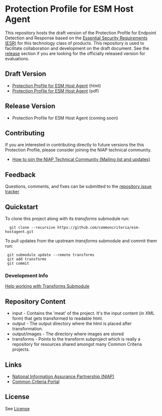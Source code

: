 Protection Profile for ESM Host Agent
===============

This repository hosts the draft version of the Protection Profile for Endpoint Detection and Response based on the 
[Essential Security Requirements (ESR)](https://commoncriteria.github.io/pp/esm-edr/esm-hostagent-esr.html) for this technology class of 
products. This repository is used to facilitate collaboration and development on the draft document. 
See the [release](#Release-Version) section if you are looking for the officially released version for evaluations. 

## Draft Version

* [Protection Profile for ESM Host Agent](https://commoncriteria.github.io/pp/esm-edr/esm-hostagent-release.html) (html)
* [Protection Profile for ESM Host Agent](https://commoncriteria.github.io/pp/esm-edr/esm-hostagent-release.pdf) (pdf)

## Release Version
* Protection Profile for ESM Host Agent (coming soon)

## Contributing

If you are interested in contributing directly to future versions the this Protection Profile, please consider joining the NIAP technical community.
* [How to join the NIAP Technical Community (Mailing list and updates)](https://www.niap-ccevs.org/NIAP_Evolution/tech_communities.cfm)

## Feedback

Questions, comments, and fixes can be submitted to the [repository issue tracker](https://github.com/commoncriteria/esm-hostagent/issues)

## Quickstart
To clone this project along with its _transforms_ submodule run:

````
  git clone --recursive https://github.com/commoncriteria/esm-hostagent.git
````
To pull updates from the upstream _transforms_ submodule and commit them run:
````
 git submodule update --remote transforms
 git add transforms
 git commit
````

### Development Info
[Help working with Transforms Submodule](https://github.com/commoncriteria/transforms/wiki/Working-with-Transforms-as-a-Submodule)

## Repository Content
* input - Contains the 'meat' of the project. It's the input content (in XML form) that gets transformed to readable html.
* output - The output directory where the html is placed after transformation.
* output/images - The directory where images are stored
* transforms - Points to the transform subproject which is really a repository for resources shared amongst many Common Criteria projects.

## Links 
* [National Information Assurance Partnership (NIAP)](https://www.niap-ccevs.org/)
* [Common Criteria Portal](https://www.commoncriteriaportal.org/)

## License
See [License](./LICENSE)
